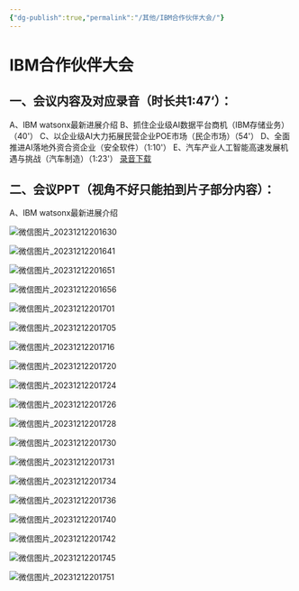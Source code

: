 ```yaml
---
{"dg-publish":true,"permalink":"/其他/IBM合作伙伴大会/"}
---
```


# IBM合作伙伴大会
## 一、会议内容及对应录音（时长共1:47‘）：
A、IBM watsonx最新进展介绍
B、抓住企业级AI数据平台商机（IBM存储业务）（40'）
C、以企业级AI大力拓展民营企业POE市场（民企市场）（54'）
D、全面推进AI落地外资合资企业（安全软件）（1:10'）
E、汽车产业人工智能高速发展机遇与挑战（汽车制造）（1:23'）
[录音下载]()
## 二、会议PPT（视角不好只能拍到片子部分内容）：
A、IBM watsonx最新进展介绍

![微信图片_20231212201630](https://ls.liuda.de/i/2023/12/12/65784fc2cc990.jpg)

![微信图片_20231212201641](https://ls.liuda.de/i/2023/12/12/65784fe8b0d0a.jpg)

![微信图片_20231212201651](https://ls.liuda.de/i/2023/12/12/65785011a7d35.jpg)

![微信图片_20231212201656](https://ls.liuda.de/i/2023/12/12/6578507b95d09.jpg)

![微信图片_20231212201701](https://ls.liuda.de/i/2023/12/12/657850f85150b.jpg)

![微信图片_20231212201705](https://ls.liuda.de/i/2023/12/12/6578511d21d3d.jpg)

![微信图片_20231212201716](https://ls.liuda.de/i/2023/12/12/6578514965f49.jpg)

![微信图片_20231212201720](https://ls.liuda.de/i/2023/12/12/6578514d4b2e4.jpg)

![微信图片_20231212201724](https://ls.liuda.de/i/2023/12/12/6578517d6aebe.jpg)

![微信图片_20231212201726](https://ls.liuda.de/i/2023/12/12/6578519233f1d.jpg)

![微信图片_20231212201728](https://ls.liuda.de/i/2023/12/12/657851955df22.jpg)

![微信图片_20231212201730](https://ls.liuda.de/i/2023/12/12/6578519b94404.jpg)

![微信图片_20231212201731](https://ls.liuda.de/i/2023/12/12/657851a5c11a8.jpg)

![微信图片_20231212201734](https://ls.liuda.de/i/2023/12/12/657851a8f3bf2.jpg)

![微信图片_20231212201736](https://ls.liuda.de/i/2023/12/12/657851b327963.jpg)

![微信图片_20231212201740](https://ls.liuda.de/i/2023/12/12/657851b4e17ff.jpg)

![微信图片_20231212201742](https://ls.liuda.de/i/2023/12/12/657851b6c9b55.jpg)

![微信图片_20231212201745](https://ls.liuda.de/i/2023/12/12/6578523c5c2e7.jpg)

![微信图片_20231212201751](https://ls.liuda.de/i/2023/12/12/6578524485a84.jpg)
